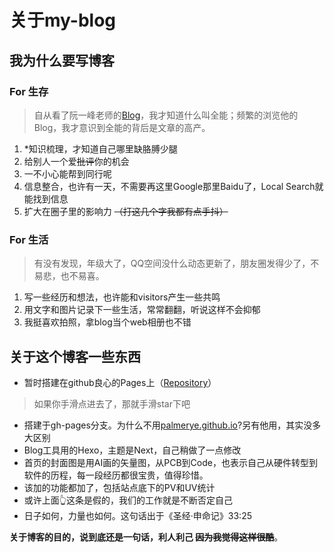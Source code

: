 # 关于my-blog

## 我为什么要写博客

### For 生存
> 自从看了阮一峰老师的[Blog](http://www.ruanyifeng.com/blog/)，我才知道什么叫全能；频繁的浏览他的Blog，我才意识到全能的背后是文章的高产。

1. *知识梳理，才知道自己哪里缺胳膊少腿 
2. 给别人一个爱~~批评~~你的机会
3. 一不小心能帮到同行呢
4. 信息整合，也许有一天，不需要再这里Google那里Baidu了，Local Search就能找到信息
5. 扩大在圈子里的影响力 ~~（打这几个字我都有点手抖）~~


### For 生活
> 有没有发现，年级大了，QQ空间没什么动态更新了，朋友圈发得少了，不易悲，也不易喜。

1. 写一些经历和想法，也许能和visitors产生一些共鸣
2. 用文字和图片记录下一些生活，常常翻翻，听说这样不会抑郁
3. 我挺喜欢拍照，拿blog当个web相册也不错

## 关于这个博客一些东西
- 暂时搭建在github良心的Pages上（[Repository](https://github.com/palmerye/palmer-blog)）
> 如果你手滑点进去了，那就手滑star下吧
- 搭建于gh-pages分支。为什么不用[palmerye.github.io](https://github.com/palmerye/palmerye.github.io)?另有他用，其实没多大区别
- Blog工具用的Hexo，主题是Next，自己稍做了一点修改
- 首页的封面图是用AI画的矢量图，从PCB到Code，也表示自己从硬件转型到软件的历程，每一段经历都很宝贵，值得珍惜。
- 该加的功能都加了，包括站点底下的PV和UV统计
- 或许上面👆这条是假的，我们的工作就是不断否定自己
- 日子如何，力量也如何。这句话出于《圣经·申命记》33:25

**关于博客的目的，说到底还是一句话，利人利己 ~~因为我觉得这样很酷~~**。